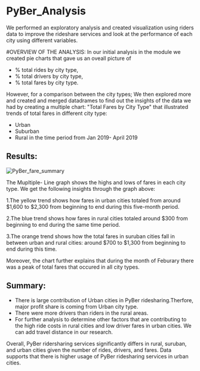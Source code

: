# PyBer_Analysis
We performed an exploratory analysis and created visualization using riders data to improve the rideshare services and look at the performance of each city using different variables.

#OVERVIEW OF THE ANALYSIS:
In our initial analysis in the module we created pie charts that gave us an oveall picture of 
* % total rides by city type,
* % total drivers by city type,
* % total fares by city type.

However, for a comparison between the city types; We then explored more and created and merged datadrames to find out the insights of the data we had by creating a multiple chart: "Total Fares by City Type" that illustrated trends of total fares in different city type:
* Urban
* Suburban
* Rural
in the time period from Jan 2019- April 2019

## Results:
![PyBer_fare_summary](https://user-images.githubusercontent.com/111619125/192866107-df7a3343-2fa5-4440-bb59-aedef1d89f4a.png)

The Mupltiple- Line graph shows the highs and lows of fares in each city type.
We get the following insights through the graph above:

1.The yellow trend shows how fares in urban cities totaled from around $1,600 to $2,300 from beginning to end during this five-month period.

2.The blue trend shows how fares in rural cities totaled around $300 from beginning to end during the same time period.

3.The orange trend shows how the total fares in suruban cities fall in between urban and rural cities: around $700 to $1,300 from beginning to end during this time.

Moreover, the chart further explains that during the month of Feburary there was a peak of total fares that occured in all city types.

## Summary:
* There is large contribution of Urban cities in PyBer ridesharing.Therfore, major profit share is coming from Urban city type.
* There were more drivers than riders in the rural areas.
* For further analysis to determine other factors that are contributing to the high ride costs in rural cities and low driver fares in urban cities. We can add travel distance in our research.

Overall, PyBer ridersharing services significantly differs in rural, suruban, and urban cities given the number of rides, drivers, and fares. Data supports that there is higher usage of PyBer ridesharing services in urban cities.
